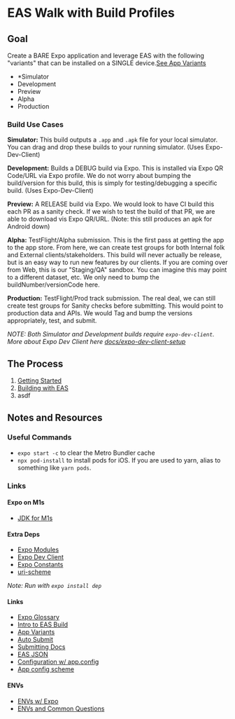 # EAS Walk with Build Profiles

## Goal

Create a BARE Expo application and leverage EAS with the following "variants" that can be installed on a SINGLE device.[See App Variants](https://docs.expo.dev/build-reference/variants/)

- *Simulator
- Development
- Preview
- Alpha
- Production

### Build Use Cases

**Simulator:** This build outputs a `.app` and `.apk` file for your local simulator. You can drag and drop these builds to your running simulator. (Uses Expo-Dev-Client)

**Development:** Builds a DEBUG build via Expo. This is installed via Expo QR Code/URL via Expo profile. We do not worry about bumping the build/version for this build, this is simply for testing/debugging a specific build. (Uses Expo-Dev-Client)

**Preview:** A RELEASE build via Expo. We would look to have CI build this each PR as a sanity check. If we wish to test the build of that PR, we are able to download vis Expo QR/URL. (Note: this still produces an apk for Android down)

**Alpha:** TestFlight/Alpha submission. This is the first pass at getting the app to the app store. From here, we can create test groups for both Internal folk and External clients/stakeholders. This build will never actually be release, but is an easy way to run new features by our clients. If you are coming over from Web, this is our "Staging/QA" sandbox. You can imagine this may point to a different dataset, etc. We only need to bump the buildNumber/versionCode here.

**Production:** TestFlight/Prod track submission. The real deal, we can still create test groups for Sanity checks before submitting. This would point to production data and APIs. We would Tag and bump the versions appropriately, test, and submit.

*NOTE: Both Simulator and Development builds require `expo-dev-client`. More about Expo Dev Client here [docs/expo-dev-client-setup](./docs/expo-dev-client-setup.md)*

## The Process

1. [Getting Started](./docs/getting-started.md)
2. [Building with EAS](./docs/building-your-first-app.md)
3. asdf

## Notes and Resources

### Useful Commands

- `expo start -c` to clear the Metro Bundler cache
- `npx pod-install` to install pods for iOS. If you are used to yarn, alias to something like `yarn pods`.

### Links

#### Expo on M1s

- [JDK for M1s](https://discord.com/channels/370570267069513731/773706016457621545/961380144650539049)

#### Extra Deps

- [Expo Modules](https://docs.expo.dev/bare/installing-expo-modules/)
- [Expo Dev Client](https://www.npmjs.com/package/expo-dev-client)
- [Expo Constants](https://docs.expo.dev/versions/latest/sdk/constants/)
- [uri-scheme](https://www.npmjs.com/package/uri-scheme)

*Note: Run with `expo install dep`*

#### Links

- [Expo Glossary](https://docs.expo.dev/workflow/glossary-of-terms/)
- [Intro to EAS Build](https://docs.expo.dev/build/introduction/)
- [App Variants](https://docs.expo.dev/build-reference/variants/)
- [Auto Submit](https://docs.expo.dev/build/automating-submissions/)
- [Submitting Docs](https://docs.expo.dev/submit/ios/)
- [EAS JSON](https://docs.expo.dev/build/eas-json/)
- [Configuration w/ app.config](https://docs.expo.dev/workflow/configuration/)
- [App config scheme](https://docs.expo.dev/versions/latest/config/app/)

#### ENVs

- [ENVs w/ Expo](https://docs.expo.dev/guides/environment-variables/)
- [ENVs and Common Questions](https://docs.expo.dev/build-reference/variables/#common-questions)
